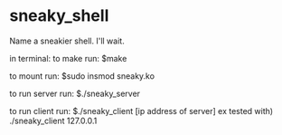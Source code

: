 # sneaky_shell
Name a sneakier shell. I'll wait.

in terminal:
  to make run:
    $make

  to mount run:
    $sudo insmod sneaky.ko

  to run server run:
    $./sneaky_server

  to run client run:
    $./sneaky_client [ip address of server]
    ex tested with) ./sneaky_client 127.0.0.1
